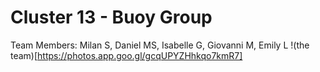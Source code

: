 # Cluster 13 - Buoy Group
Team Members: Milan S, Daniel MS, Isabelle G, Giovanni M, Emily L
!(the team)[https://photos.app.goo.gl/gcqUPYZHhkqo7kmR7]
